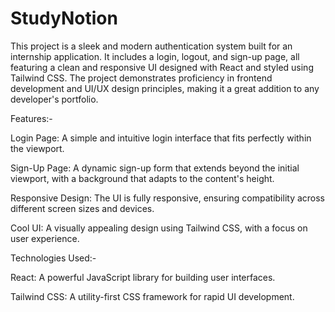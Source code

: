 # StudyNotion
This project is a sleek and modern authentication system built for an internship application. It includes a login, logout, and sign-up page, all featuring a clean and responsive UI designed with React and styled using Tailwind CSS. The project demonstrates proficiency in frontend development and UI/UX design principles, making it a great addition to any developer's portfolio.


Features:-

Login Page: A simple and intuitive login interface that fits perfectly within the viewport.

Sign-Up Page: A dynamic sign-up form that extends beyond the initial viewport, with a background that adapts to the content's height.

Responsive Design: The UI is fully responsive, ensuring compatibility across different screen sizes and devices.

Cool UI: A visually appealing design using Tailwind CSS, with a focus on user experience.


Technologies Used:-

React: A powerful JavaScript library for building user interfaces.

Tailwind CSS: A utility-first CSS framework for rapid UI development.
